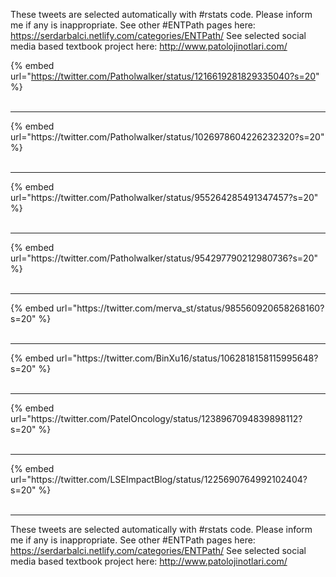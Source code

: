 

These tweets are selected automatically with #rstats code. Please inform me if any is inappropriate.
See other #ENTPath pages here: https://serdarbalci.netlify.com/categories/ENTPath/ 
See selected social media based textbook project here: http://www.patolojinotlari.com/

{% embed url="https://twitter.com/Patholwalker/status/1216619281829335040?s=20" %}<br>
<br>
<hr>
{% embed url="https://twitter.com/Patholwalker/status/1026978604226232320?s=20" %}<br>
<br>
<hr>
{% embed url="https://twitter.com/Patholwalker/status/955264285491347457?s=20" %}<br>
<br>
<hr>
{% embed url="https://twitter.com/Patholwalker/status/954297790212980736?s=20" %}<br>
<br>
<hr>
{% embed url="https://twitter.com/merva_st/status/985560920658268160?s=20" %}<br>
<br>
<hr>
{% embed url="https://twitter.com/BinXu16/status/1062818158115995648?s=20" %}<br>
<br>
<hr>
{% embed url="https://twitter.com/PatelOncology/status/1238967094839898112?s=20" %}<br>
<br>
<hr>
{% embed url="https://twitter.com/LSEImpactBlog/status/1225690764992102404?s=20" %}<br>
<br>
<hr>


These tweets are selected automatically with #rstats code. Please inform me if any is inappropriate.
See other #ENTPath pages here: https://serdarbalci.netlify.com/categories/ENTPath/ 
See selected social media based textbook project here: http://www.patolojinotlari.com/

